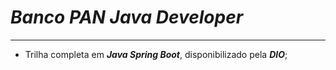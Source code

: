 # ***Banco PAN Java Developer*** 
***



* Trilha completa em ***Java Spring Boot***, disponibilizado pela ***DIO***;




<br></br>